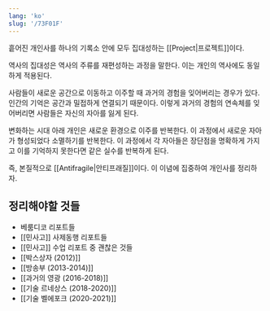 ```yaml
---
lang: 'ko'
slug: '/73F01F'
---
```


흩어진 개인사를 하나의 기록소 안에 모두 집대성하는 [[Project|프로젝트]]이다.

역사의 집대성은 역사의 주류를 재편성하는 과정을 말한다.
이는 개인의 역사에도 동일하게 적용된다.

사람들이 새로운 공간으로 이동하고 이주할 때 과거의 경험을 잊어버리는 경우가 있다.
인간의 기억은 공간과 밀접하게 연결되기 때문이다.
이렇게 과거의 경험의 연속체를 잊어버리면 사람들은 자신의 자아를 잃게 된다.

변화하는 시대 아래 개인은 새로운 환경으로 이주를 반복한다.
이 과정에서 새로운 자아가 형성되었다 소멸하기를 반복한다.
이 과정에서 각 자아들은 장단점을 명확하게 가지고 이를 기억하지 못한다면 같은 실수를 반복하게 된다.

즉, 본질적으로 [[Antifragile|안티프래질]]이다.
이 이념에 집중하여 개인사를 정리하자.

## 정리해야할 것들

- 베룸디코 리포트들
- [[민사고]] 사제동행 리포트들
- [[민사고]] 수업 리포트 중 괜찮은 것들
- [[박스상자 (2012)]]
- [[방송부 (2013-2014)]]
- [[과거의 영광 (2016-2018)]]
- [[기술 르네상스 (2018-2020)]]
- [[기술 벨에포크 (2020-2021)]]
